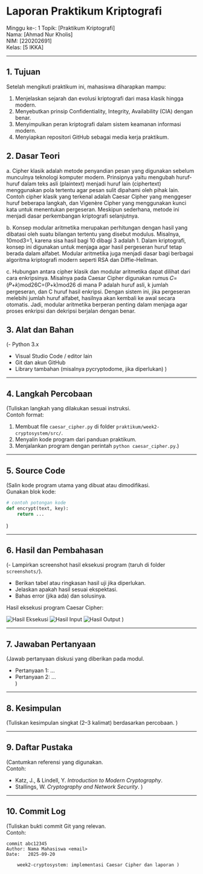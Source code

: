 # Laporan Praktikum Kriptografi
Minggu ke-: 1
Topik: [Praktikum Kriptografi]  
Nama: [Ahmad Nur Kholis]  
NIM: [220202691]  
Kelas: [5 IKKA]  

---

## 1. Tujuan
Setelah mengikuti praktikum ini, mahasiswa diharapkan mampu:

1. Menjelaskan sejarah dan evolusi kriptografi dari masa klasik hingga modern.
2. Menyebutkan prinsip Confidentiality, Integrity, Availability (CIA) dengan benar.
3. Menyimpulkan peran kriptografi dalam sistem keamanan informasi modern.
4. Menyiapkan repositori GitHub sebagai media kerja praktikum.

## 2. Dasar Teori
a. Cipher klasik adalah metode penyandian pesan yang digunakan sebelum munculnya teknologi komputer modern. Prinsipnya yaitu mengubah huruf-huruf dalam teks asli (plaintext) menjadi huruf lain (ciphertext) menggunakan pola tertentu agar pesan sulit dipahami oleh pihak lain. Contoh cipher klasik yang terkenal adalah Caesar Cipher yang menggeser huruf beberapa langkah, dan Vigenère Cipher yang menggunakan kunci kata untuk menentukan pergeseran. Meskipun sederhana, metode ini menjadi dasar perkembangan kriptografi selanjutnya.

b. Konsep modular aritmetika merupakan perhitungan dengan hasil yang dibatasi oleh suatu bilangan tertentu yang disebut modulus. Misalnya, 
10mod3=1, karena sisa hasil bagi 10 dibagi 3 adalah 1. Dalam kriptografi, konsep ini digunakan untuk menjaga agar hasil pergeseran huruf tetap berada dalam alfabet. Modular aritmetika juga menjadi dasar bagi berbagai algoritma kriptografi modern seperti RSA dan Diffie-Hellman.

c. Hubungan antara cipher klasik dan modular aritmetika dapat dilihat dari cara enkripsinya. Misalnya   pada Caesar Cipher digunakan rumus 
                        𝐶=(𝑃+𝑘)mod26C=(P+k)mod26
 di mana P adalah huruf asli, k jumlah pergeseran, dan C huruf hasil enkripsi. Dengan sistem ini, jika pergeseran melebihi jumlah huruf alfabet, hasilnya akan kembali ke awal secara otomatis. Jadi, modular aritmetika berperan penting dalam menjaga agar proses enkripsi dan dekripsi berjalan dengan benar.
 
## 3. Alat dan Bahan
(- Python 3.x  
- Visual Studio Code / editor lain  
- Git dan akun GitHub  
- Library tambahan (misalnya pycryptodome, jika diperlukan)  )

---

## 4. Langkah Percobaan
(Tuliskan langkah yang dilakukan sesuai instruksi.  
Contoh format:
1. Membuat file `caesar_cipher.py` di folder `praktikum/week2-cryptosystem/src/`.
2. Menyalin kode program dari panduan praktikum.
3. Menjalankan program dengan perintah `python caesar_cipher.py`.)

---

## 5. Source Code
(Salin kode program utama yang dibuat atau dimodifikasi.  
Gunakan blok kode:

```python
# contoh potongan kode
def encrypt(text, key):
    return ...
```
)

---

## 6. Hasil dan Pembahasan
(- Lampirkan screenshot hasil eksekusi program (taruh di folder `screenshots/`).  
- Berikan tabel atau ringkasan hasil uji jika diperlukan.  
- Jelaskan apakah hasil sesuai ekspektasi.  
- Bahas error (jika ada) dan solusinya. 

Hasil eksekusi program Caesar Cipher:

![Hasil Eksekusi](screenshots/output.png)
![Hasil Input](screenshots/input.png)
![Hasil Output](screenshots/output.png)
)

---

## 7. Jawaban Pertanyaan
(Jawab pertanyaan diskusi yang diberikan pada modul.  
- Pertanyaan 1: …  
- Pertanyaan 2: …  
)
---

## 8. Kesimpulan
(Tuliskan kesimpulan singkat (2–3 kalimat) berdasarkan percobaan.  )

---

## 9. Daftar Pustaka
(Cantumkan referensi yang digunakan.  
Contoh:  
- Katz, J., & Lindell, Y. *Introduction to Modern Cryptography*.  
- Stallings, W. *Cryptography and Network Security*.  )

---

## 10. Commit Log
(Tuliskan bukti commit Git yang relevan.  
Contoh:
```
commit abc12345
Author: Nama Mahasiswa <email>
Date:   2025-09-20

    week2-cryptosystem: implementasi Caesar Cipher dan laporan )
```
